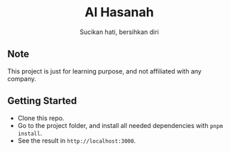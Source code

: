<div align="center">
  <h1>Al Hasanah</h1>
  <p>Sucikan hati, bersihkan diri</p>
</div>

## Note

This project is just for learning purpose, and not affiliated with any company.

## Getting Started

- Clone this repo.
- Go to the project folder, and install all needed dependencies with `pnpm install`.
- See the result in `http://localhost:3000`.
